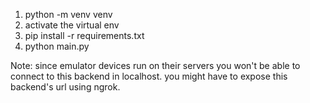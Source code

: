 1. python -m venv venv
2. activate the virtual env
3. pip install -r requirements.txt
4. python main.py


Note: since emulator devices run on their servers you won't be able to connect to this backend in localhost. you might have to expose this backend's url using ngrok.

